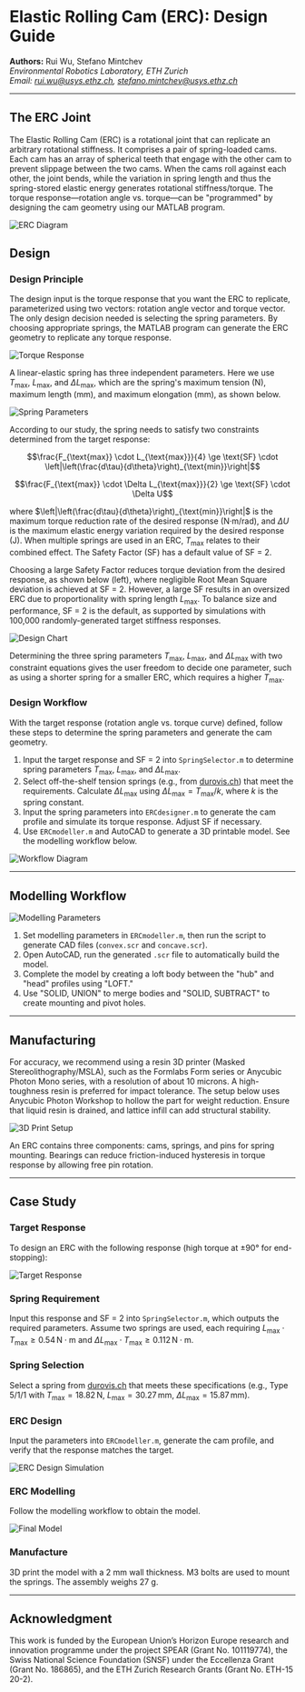 # Elastic Rolling Cam (ERC): Design Guide
**Authors:** Rui Wu, Stefano Mintchev  
*Environmental Robotics Laboratory, ETH Zurich*  
*Email: rui.wu@usys.ethz.ch, stefano.mintchev@usys.ethz.ch*

---

## The ERC Joint
The Elastic Rolling Cam (ERC) is a rotational joint that can replicate an arbitrary rotational stiffness. It comprises a pair of spring-loaded cams. Each cam has an array of spherical teeth that engage with the other cam to prevent slippage between the two cams. When the cams roll against each other, the joint bends, while the variation in spring length and thus the spring-stored elastic energy generates rotational stiffness/torque. The torque response—rotation angle vs. torque—can be "programmed" by designing the cam geometry using our MATLAB program.

![ERC Diagram](ERC-design-program/img/1)

## Design

### Design Principle
The design input is the torque response that you want the ERC to replicate, parameterized using two vectors: rotation angle vector and torque vector. The only design decision needed is selecting the spring parameters. By choosing appropriate springs, the MATLAB program can generate the ERC geometry to replicate any torque response.

![Torque Response](img/2)

A linear-elastic spring has three independent parameters. Here we use $T_{\text{max}}$, $L_{\text{max}}$, and $\Delta L_{\text{max}}$, which are the spring's maximum tension (N), maximum length (mm), and maximum elongation (mm), as shown below.

![Spring Parameters](img/3)

According to our study, the spring needs to satisfy two constraints determined from the target response:

```math
\frac{F_{\text{max}} \cdot L_{\text{max}}}{4} \ge \text{SF} \cdot \left|\left(\frac{d\tau}{d\theta}\right)_{\text{min}}\right|
```
```math
\frac{F_{\text{max}} \cdot \Delta L_{\text{max}}}{2} \ge \text{SF} \cdot \Delta U
```
where $\left|\left(\frac{d\tau}{d\theta}\right)_{\text{min}}\right|$ is the maximum torque reduction rate of the desired response (N·m/rad), and $\Delta U$ is the maximum elastic energy variation required by the desired response (J). When multiple springs are used in an ERC, $T_{\text{max}}$ relates to their combined effect. The Safety Factor (SF) has a default value of SF = 2.

Choosing a large Safety Factor reduces torque deviation from the desired response, as shown below (left), where negligible Root Mean Square deviation is achieved at SF = 2. However, a large SF results in an oversized ERC due to proportionality with spring length $L_{\text{max}}$. To balance size and performance, SF = 2 is the default, as supported by simulations with 100,000 randomly-generated target stiffness responses.

![Design Chart](img/4)

Determining the three spring parameters $T_{\text{max}}$, $L_{\text{max}}$, and $\Delta L_{\text{max}}$ with two constraint equations gives the user freedom to decide one parameter, such as using a shorter spring for a smaller ERC, which requires a higher $T_{\text{max}}$.

### Design Workflow

With the target response (rotation angle vs. torque curve) defined, follow these steps to determine the spring parameters and generate the cam geometry.

1. Input the target response and SF = 2 into `SpringSelector.m` to determine spring parameters $T_{\text{max}}$, $L_{\text{max}}$, and $\Delta L_{\text{max}}$.
2. Select off-the-shelf tension springs (e.g., from [durovis.ch](https://www.durovis.ch)) that meet the requirements. Calculate $\Delta L_{\text{max}}$ using $\Delta L_{\text{max}} = T_{\text{max}} / k$, where $k$ is the spring constant.
3. Input the spring parameters into `ERCdesigner.m` to generate the cam profile and simulate its torque response. Adjust SF if necessary.
4. Use `ERCmodeller.m` and AutoCAD to generate a 3D printable model. See the modelling workflow below.

![Workflow Diagram](img/5)

---

## Modelling Workflow

![Modelling Parameters](img/6)

1. Set modelling parameters in `ERCmodeller.m`, then run the script to generate CAD files (`convex.scr` and `concave.scr`).
2. Open AutoCAD, run the generated `.scr` file to automatically build the model.
3. Complete the model by creating a loft body between the "hub" and "head" profiles using "LOFT."
4. Use "SOLID, UNION" to merge bodies and "SOLID, SUBTRACT" to create mounting and pivot holes.

---

## Manufacturing

For accuracy, we recommend using a resin 3D printer (Masked Stereolithography/MSLA), such as the Formlabs Form series or Anycubic Photon Mono series, with a resolution of about 10 microns. A high-toughness resin is preferred for impact tolerance. The setup below uses Anycubic Photon Workshop to hollow the part for weight reduction. Ensure that liquid resin is drained, and lattice infill can add structural stability.

![3D Print Setup](img/7)

An ERC contains three components: cams, springs, and pins for spring mounting. Bearings can reduce friction-induced hysteresis in torque response by allowing free pin rotation.

---

## Case Study

### Target Response
To design an ERC with the following response (high torque at ±90° for end-stopping):

![Target Response](img/8)

### Spring Requirement
Input this response and SF = 2 into `SpringSelector.m`, which outputs the required parameters. Assume two springs are used, each requiring $L_{\text{max}} \cdot T_{\text{max}} \ge 0.54 \, \text{N} \cdot \text{m}$ and $\Delta L_{\text{max}} \cdot T_{\text{max}} \ge 0.112 \, \text{N} \cdot \text{m}$.

### Spring Selection
Select a spring from [durovis.ch](https://www.durovis.ch) that meets these specifications (e.g., Type 5/1/1 with $T_{\text{max}} = 18.82 \, \text{N}$, $L_{\text{max}} = 30.27 \, \text{mm}$, $\Delta L_{\text{max}} = 15.87 \, \text{mm}$).

### ERC Design
Input the parameters into `ERCmodeller.m`, generate the cam profile, and verify that the response matches the target.

![ERC Design Simulation](img/9)

### ERC Modelling
Follow the modelling workflow to obtain the model.

![Final Model](img/10)

### Manufacture
3D print the model with a 2 mm wall thickness. M3 bolts are used to mount the springs. The assembly weighs 27 g.

---

## Acknowledgment
This work is funded by the European Union’s Horizon Europe research and innovation programme under the project SPEAR (Grant No. 101119774), the Swiss National Science Foundation (SNSF) under the Eccellenza Grant (Grant No. 186865), and the ETH Zurich Research Grants (Grant No. ETH-15 20-2).
